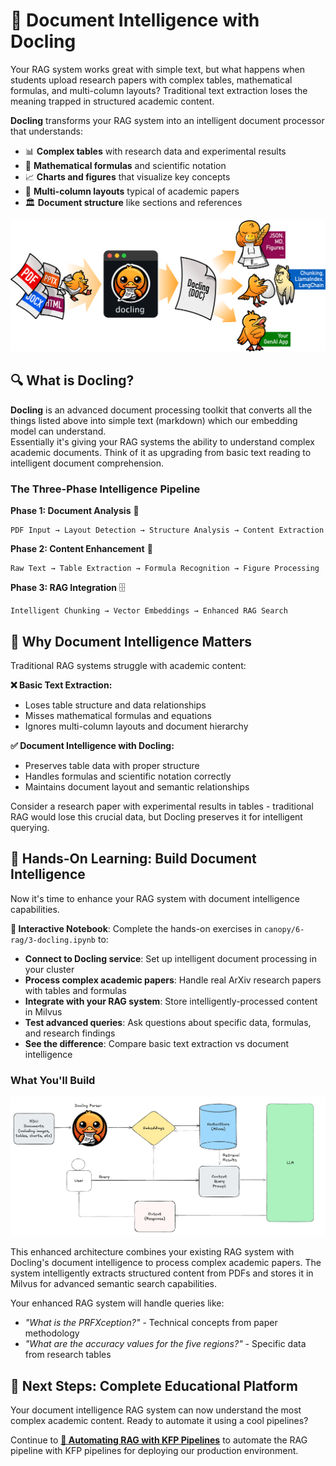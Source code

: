 # 🐣 Document Intelligence with Docling

Your RAG system works great with simple text, but what happens when students upload research papers with complex tables, mathematical formulas, and multi-column layouts? Traditional text extraction loses the meaning trapped in structured academic content.

**Docling** transforms your RAG system into an intelligent document processor that understands:

* 📊 **Complex tables** with research data and experimental results
* 🧮 **Mathematical formulas** and scientific notation
* 📈 **Charts and figures** that visualize key concepts
* 📝 **Multi-column layouts** typical of academic papers
* 🏛️ **Document structure** like sections and references

![Docling](images/rag3.png ':size=60%')

## 🔍 What is Docling?

**Docling** is an advanced document processing toolkit that converts all the things listed above into simple text (markdown) which our embedding model can understand.  
Essentially it's giving your RAG systems the ability to understand complex academic documents. Think of it as upgrading from basic text reading to intelligent document comprehension.

### The Three-Phase Intelligence Pipeline

**Phase 1: Document Analysis** 📄
```
PDF Input → Layout Detection → Structure Analysis → Content Extraction
```

**Phase 2: Content Enhancement** 🔧  
```
Raw Text → Table Extraction → Formula Recognition → Figure Processing
```

**Phase 3: RAG Integration** 🗄️
```
Intelligent Chunking → Vector Embeddings → Enhanced RAG Search
```

## 🧠 Why Document Intelligence Matters

Traditional RAG systems struggle with academic content:

**❌ Basic Text Extraction:**
- Loses table structure and data relationships
- Misses mathematical formulas and equations
- Ignores multi-column layouts and document hierarchy

**✅ Document Intelligence with Docling:**
- Preserves table data with proper structure
- Handles formulas and scientific notation correctly
- Maintains document layout and semantic relationships

Consider a research paper with experimental results in tables - traditional RAG would lose this crucial data, but Docling preserves it for intelligent querying.

## 🧪 Hands-On Learning: Build Document Intelligence

Now it's time to enhance your RAG system with document intelligence capabilities.

**📓 Interactive Notebook**: Complete the hands-on exercises in `canopy/6-rag/3-docling.ipynb` to:

- **Connect to Docling service**: Set up intelligent document processing in your cluster
- **Process complex academic papers**: Handle real ArXiv research papers with tables and formulas
- **Integrate with your RAG system**: Store intelligently-processed content in Milvus
- **Test advanced queries**: Ask questions about specific data, formulas, and research findings
- **See the difference**: Compare basic text extraction vs document intelligence

### What You'll Build

![LLS RAG and Docling Architecture Diagram](images/rag4.png)

This enhanced architecture combines your existing RAG system with Docling's document intelligence to process complex academic papers. The system intelligently extracts structured content from PDFs and stores it in Milvus for advanced semantic search capabilities.

Your enhanced RAG system will handle queries like:
- *"What is the PRFXception?"* - Technical concepts from paper methodology
- *"What are the accuracy values for the five regions?"* - Specific data from research tables

## 🎯 Next Steps: Complete Educational Platform

Your document intelligence RAG system can now understand the most complex academic content. Ready to automate it using a cool pipelines?

Continue to **[🌳 Automating RAG with KFP Pipelines](5-rag-pipelines.md)** to automate the RAG pipeline with KFP pipelines for deploying our production environment.